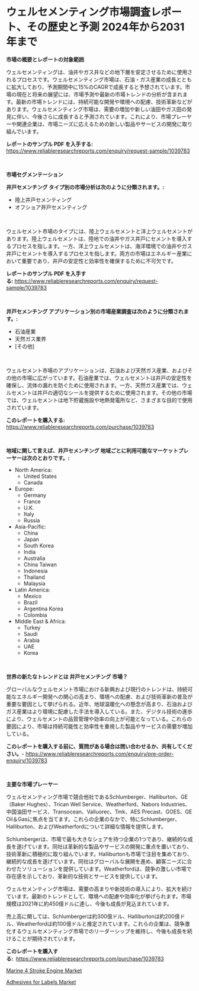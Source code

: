 <p><h1>ウェルセメンティング市場調査レポート、その歴史と予測 2024年から2031年まで</h1></p><p><strong>市場の概要とレポートの対象範囲</strong></p>
<p><p>ウェルセメンティングは、油井やガス井などの地下層を安定させるために使用されるプロセスです。ウェルセメンティング市場は、石油・ガス産業の成長とともに拡大しており、予測期間中に15%のCAGRで成長すると予想されています。市場の現在と将来の展望には、市場予測や最新の市場トレンドの分析が含まれます。最新の市場トレンドには、持続可能な開発や環境への配慮、技術革新などがあります。ウェルセメンティング市場は、需要の増加や新しい油田やガス田の発見に伴い、今後さらに成長すると予測されています。これにより、市場プレーヤーや関連企業は、市場ニーズに応えるための新しい製品やサービスの開発に取り組んでいます。</p></p>
<p><strong>レポートのサンプル PDF を入手する:</strong> <a href="https://www.reliableresearchreports.com/enquiry/request-sample/1039783">https://www.reliableresearchreports.com/enquiry/request-sample/1039783</a></p>
<p>&nbsp;</p>
<p><strong>市場セグメンテーション</strong></p>
<p><strong>井戸セメンチング タイプ別の市場分析は次のように分類されます。:</strong></p>
<p><ul><li>陸上井戸セメンティング</li><li>オフショア井戸セメンティング</li></ul></p>
<p>&nbsp;</p>
<p><p>ウェルセメント市場のタイプには、陸上ウェルセメントと洋上ウェルセメントがあります。陸上ウェルセメントは、陸地での油井やガス井戸にセメントを導入するプロセスを指します。一方、洋上ウェルセメントは、海洋環境での油井やガス井戸にセメントを導入するプロセスを指します。両方の市場はエネルギー産業において重要であり、井戸の安定性と効率性を確保するために不可欠です。</p></p>
<p><strong>レポートのサンプル PDF を入手する:</strong>&nbsp;<a href="https://www.reliableresearchreports.com/enquiry/request-sample/1039783">https://www.reliableresearchreports.com/enquiry/request-sample/1039783</a></p>
<p>&nbsp;</p>
<p><strong> 井戸セメンチング アプリケーション別の市場産業調査は次のように分類されます。:</strong></p>
<p><ul><li>石油産業</li><li>天然ガス業界</li><li>[その他]</li></ul></p>
<p>&nbsp;</p>
<p><p>ウェルセメント市場のアプリケーションは、石油および天然ガス産業、およびその他の市場に広がっています。石油産業では、ウェルセメントは井戸の安定性を確保し、流体の漏れを防ぐために使用されます。一方、天然ガス産業では、ウェルセメントは井戸の適切なシールを提供するために使用されます。その他の市場では、ウェルセメントは地下貯蔵施設や地熱発電所など、さまざまな目的で使用されています。</p></p>
<p><strong>このレポートを購入する:</strong>&nbsp; <a href="https://www.reliableresearchreports.com/purchase/1039783">https://www.reliableresearchreports.com/purchase/1039783</a></p>
<p>&nbsp;</p>
<p><strong>地域に関して言えば、井戸セメンチング 地域ごとに利用可能なマーケットプレーヤーは次のとおりです。:</strong></p>
<p><ul>
    <li>
        North America:
        <ul>
            <li>United States</li>
            <li>Canada</li>
        </ul>
    </li>
    <li>
        Europe:
        <ul>
            <li>Germany</li>
            <li>France</li>
            <li>U.K.</li>
            <li>Italy</li>
            <li>Russia</li>
        </ul>
    </li>
    <li>
        Asia-Pacific:
        <ul>
            <li>China</li>
            <li>Japan</li>
            <li>South Korea</li>
            <li>India</li>
            <li>Australia</li>
            <li>China Taiwan</li>
            <li>Indonesia</li>
            <li>Thailand</li>
            <li>Malaysia</li>
        </ul>
    </li>
    <li>
        Latin America:
        <ul>
            <li>Mexico</li>
            <li>Brazil</li>
            <li>Argentina Korea</li>
            <li>Colombia</li>
        </ul>
    </li>
    <li>
        Middle East & Africa:
        <ul>
            <li>Turkey</li>
            <li>Saudi</li>
            <li>Arabia</li>
            <li>UAE</li>
            <li>Korea</li>
        </ul>
    </li>
    </ul></p>
<p>&nbsp;</p>
<p><strong>世界の新たなトレンドとは 井戸セメンチング 市場？</strong></p>
<p><p>グローバルなウェルセメント市場における新興および現行のトレンドは、持続可能なエネルギー開発への関心の高まり、環境への配慮、および技術革新の普及が重要な要因として挙げられる。近年、地球温暖化への懸念が高まり、石油およびガス産業はより環境に配慮した手法を導入している。また、デジタル技術の進歩により、ウェルセメントの品質管理や効率の向上が可能となっている。これらの要因により、市場は持続可能性と効率性を重視した製品やサービスの需要が増加している。</p></p>
<p><strong>このレポートを購入する前に、質問がある場合は問い合わせるか、共有してください。</strong>- <a href="https://www.reliableresearchreports.com/enquiry/pre-order-enquiry/1039783">https://www.reliableresearchreports.com/enquiry/pre-order-enquiry/1039783</a></p>
<p>&nbsp;</p>
<p><strong>主要な市場プレーヤー</strong></p>
<p><p>ウェルセメンティング市場で競合他社であるSchlumberger、Halliburton、GE（Baker Hughes）、Trican Well Service、Weatherford、Nabors Industries、中国油田サービス、Transocean、Valluorec、Tmk、AES Precast、GOES、GE Oil＆Gasに焦点を当てます。これらの企業のなかで、特にSchlumberger、Halliburton、およびWeatherfordについて詳細な情報を提供します。</p><p>Schlumbergerは、市場で最も大きなシェアを持つ企業の1つであり、継続的な成長を遂げています。同社は革新的な製品やサービスの開発に重点を置いており、技術革新に積極的に取り組んでいます。Halliburtonも市場で注目を集めており、継続的な成長を遂げています。同社はグローバルな展開を進め、顧客ニーズに合わせたソリューションを提供しています。Weatherfordは、競争の激しい市場で存在感を示しており、革新的な技術とサービスを提供しています。</p><p>ウェルセメンティング市場は、需要の高まりや新技術の導入により、拡大を続けています。最新のトレンドとして、環境への配慮や効率化が挙げられます。市場規模は2021年に約450億ドルに達し、今後も成長が見込まれています。</p><p>売上高に関しては、Schlumbergerは約300億ドル、Halliburtonは約200億ドル、Weatherfordは約100億ドルと推定されています。これらの企業は、競争激化するウェルセメンティング市場でのリーダーシップを維持し、今後も成長を続けることが期待されています。</p></p>
<p><strong>このレポートを購入する:</strong>&nbsp;&nbsp;<a href="https://www.reliableresearchreports.com/purchase/1039783">https://www.reliableresearchreports.com/purchase/1039783</a></p>
<p><p><a href="https://summer-dogwood-3e9.notion.site/Marine-4-Stroke-Engine-Market-Research-Report-Unlocks-Analysis-on-the-Market-Financial-Status-Marke-57813d016d9845fe90b0e3b6eb4feb86">Marine 4 Stroke Engine Market</a></p><p><a href="https://github.com/Sherrillcrooksxa8i18ucf2m/Market-Research-Report-List-1/blob/main/adhesives-for-labels-market.md">Adhesives for Labels Market</a></p></p>
